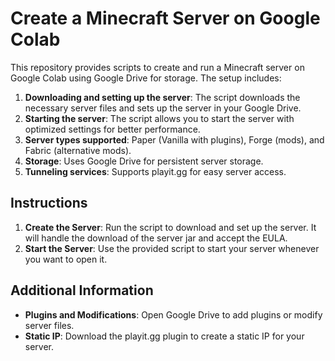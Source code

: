 # Create a Minecraft Server on Google Colab

This repository provides scripts to create and run a Minecraft server on Google Colab using Google Drive for storage. The setup includes:

1. **Downloading and setting up the server**: The script downloads the necessary server files and sets up the server in your Google Drive.
2. **Starting the server**: The script allows you to start the server with optimized settings for better performance.
3. **Server types supported**: Paper (Vanilla with plugins), Forge (mods), and Fabric (alternative mods).
4. **Storage**: Uses Google Drive for persistent server storage.
5. **Tunneling services**: Supports playit.gg for easy server access.

## Instructions

1. **Create the Server**: Run the script to download and set up the server. It will handle the download of the server jar and accept the EULA.
2. **Start the Server**: Use the provided script to start your server whenever you want to open it.

## Additional Information

- **Plugins and Modifications**: Open Google Drive to add plugins or modify server files.
- **Static IP**: Download the playit.gg plugin to create a static IP for your server.
